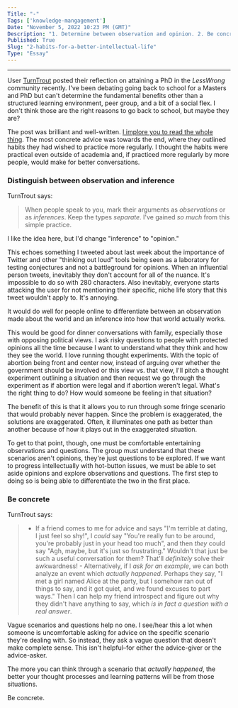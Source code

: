 ```yaml
---
Title: "-"
Tags: ['knowledge-mangagement']
Date: "November 5, 2022 10:23 PM (GMT)"
Description: "1. Determine between observation and opinion. 2. Be concrete."
Published: True
Slug: "2-habits-for-a-better-intellectual-life"
Type: "Essay"
---
```

---
User [TurnTrout](https://www.lesswrong.com/posts/2GxhAyn9aHqukap2S/looking-back-on-my-alignment-phd) posted their reflection on attaining a PhD in the *LessWrong* community recently. I've been debating going back to school for a Masters and PhD but can't determine the fundamental benefits other than a structured learning environment, peer group, and a bit of a social flex. I don't think those are the right reasons to go back to school, but maybe they are?

The post was brilliant and well-written. [I implore you to read the whole thing](https://www.lesswrong.com/posts/2GxhAyn9aHqukap2S/looking-back-on-my-alignment-phd). The most concrete advice was towards the end, where they outlined habits they had wished to practice more regularly. I thought the habits were practical even outside of academia and, if practiced more regularly by more people, would make for better conversations.

### Distinguish between observation and inference

TurnTrout says:

> When people speak to you, mark their arguments as _observations_ or as _inferences_. Keep the types _separate_. I've gained _so much_ from this simple practice.

I like the idea here, but I'd change "inference" to "opinion."

This echoes something I tweeted about last week about the importance of Twitter and other "thinking out loud" tools being seen as a laboratory for testing conjectures and not a battleground for opinions. When an influential person tweets, inevitably they don't account for all of the nuance. It's impossible to do so with 280 characters.  Also inevitably, everyone starts attacking the user for not mentioning their specific, niche life story that this tweet wouldn't apply to. It's annoying.

It would do well for people online to differentiate between an observation made about the world and an inference into how that world actually works.

This would be good for dinner conversations with family, especially those with opposing political views. I ask risky questions to people with protected opinions all the time because I want to understand what they think and how they see the world. I love running thought experiments. With the topic of abortion being front and center now, instead of arguing over whether the government should be involved or this view vs. that view, I'll pitch a thought experiment outlining a situation and then request we go through the experiment as if abortion were legal and if abortion weren't legal.  What's the right thing to do? How would someone be feeling in that situation?

The benefit of this is that it allows you to run through some fringe scenario that would probably never happen. Since the problem is exaggerated, the solutions are exaggerated. Often, it illuminates one path as better than another because of how it plays out in the exaggerated situation.

To get to that point, though, one must be comfortable entertaining observations and questions. The group must understand that these scenarios aren't opinions, they're just questions to be explored. If we want to progress intellectually with hot-button issues, we must be able to set aside opinions and explore observations and questions. The first step to doing so is being able to differentiate the two in the first place.

### Be concrete

TurnTrout says:

> -   If a friend comes to me for advice and says "I'm terrible at dating, I just feel so shy!", I _could_ say "You're really fun to be around, you're probably just in your head too much", and then _they_ could say "Agh, maybe, but it's just so frustrating." Wouldn't that just be such a useful conversation for them? That'll _definitely_ solve their awkwardness!
    -   Alternatively, if I _ask for an example_, we can both analyze an event which _actually happened_. Perhaps they say, "I met a girl named Alice at the party, but I somehow ran out of things to say, and it got quiet, and we found excuses to part ways." Then I can help my friend introspect and figure out why they didn't have anything to say, which _is in fact a question with a real answer_.

Vague scenarios and questions help no one. I see/hear this a lot when someone is uncomfortable asking for advice on the specific scenario they're dealing with. So instead, they ask a vague question that doesn't make complete sense. This isn't helpful–for either the advice-giver or the advice-asker.

The more you can think through a scenario that *actually happened*, the better your thought processes and learning patterns will be from those situations.

Be concrete.